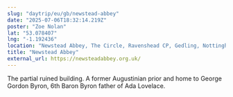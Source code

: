 ```yaml
---
slug: "daytrip/eu/gb/newstead-abbey"
date: "2025-07-06T18:32:14.219Z"
poster: "Zoe Nolan"
lat: "53.078407"
lng: "-1.192436"
location: "Newstead Abbey, The Circle, Ravenshead CP, Gedling, Nottinghamshire, East Midlands, England, NG15 8GD, United Kingdom"
title: "Newstead Abbey"
external_url: https://newsteadabbey.org.uk/
---
```

The partial ruined building. A former Augustinian prior and home to George Gordon Byron, 6th Baron Byron father of Ada Lovelace. 

